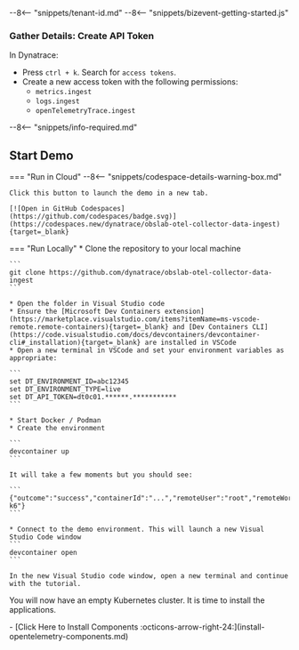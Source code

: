 --8<-- "snippets/tenant-id.md"
--8<-- "snippets/bizevent-getting-started.js"

### Gather Details: Create API Token

In Dynatrace:

* Press `ctrl + k`. Search for `access tokens`.
* Create a new access token with the following permissions:
    * `metrics.ingest`
    * `logs.ingest`
    * `openTelemetryTrace.ingest`

--8<-- "snippets/info-required.md"

## Start Demo

=== "Run in Cloud"
    --8<-- "snippets/codespace-details-warning-box.md"

    Click this button to launch the demo in a new tab.

    [![Open in GitHub Codespaces](https://github.com/codespaces/badge.svg)](https://codespaces.new/dynatrace/obslab-otel-collector-data-ingest){target=_blank}

=== "Run Locally"
    * Clone the repository to your local machine

    ```
    git clone https://github.com/dynatrace/obslab-otel-collector-data-ingest
    ```

    * Open the folder in Visual Studio code
    * Ensure the [Microsoft Dev Containers extension](https://marketplace.visualstudio.com/items?itemName=ms-vscode-remote.remote-containers){target=_blank} and [Dev Containers CLI](https://code.visualstudio.com/docs/devcontainers/devcontainer-cli#_installation){target=_blank} are installed in VSCode
    * Open a new terminal in VSCode and set your environment variables as appropriate:

    ```
    set DT_ENVIRONMENT_ID=abc12345
    set DT_ENVIRONMENT_TYPE=live
    set DT_API_TOKEN=dt0c01.******.***********
    ```

    * Start Docker / Podman
    * Create the environment

    ```
    devcontainer up
    ```

    It will take a few moments but you should see:

    ```
    {"outcome":"success","containerId":"...","remoteUser":"root","remoteWorkspaceFolder":"/workspaces/obslab-k6"}
    ```

    * Connect to the demo environment. This will launch a new Visual Studio Code window
    ```
    devcontainer open
    ```

    In the new Visual Studio code window, open a new terminal and continue with the tutorial.

You will now have an empty Kubernetes cluster. It is time to install the applications.

<div class="grid cards" markdown>
- [Click Here to Install Components :octicons-arrow-right-24:](install-opentelemetry-components.md)
</div>